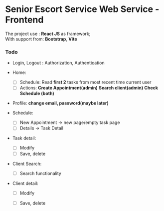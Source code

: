# Senior Escort Service Web Service - Frontend

The project use : **React JS** as framework;  
With support from: **Bootstrap**, **Vite**


### Todo
* Login, Logout : Authorization, Authentication
  
* Home: 
  - [ ] Schedule: Read **first 2** tasks from most recent time current user   
  - [ ] Actions: 
    **Create Appointment(admin)**
    **Search client(admin)**
    **Check Schedule (both)**

* Profile:  __change email, password(maybe later)__ 

* Schedule: 
  - [ ] New Appointment  -> new page/empty task page
  - [ ] Details -> Task Detail
 
* Task detail:
  - [ ] Modify
  - [ ] Save, delete

* Client Search:
  - [ ] Search functionality

* Client detail:
  - [ ] Modify
  - [ ] Save, delete

